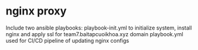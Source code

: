 # nginx proxy

Include two ansible playbooks:
playbook-init.yml to initialize system, install nginx and apply ssl for team7.baitapcuoikhoa.xyz domain
playbook.yml used for CI/CD pipeline of updating nginx configs